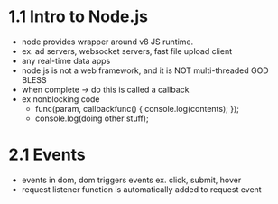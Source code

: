 # 1.1 Intro to Node.js
* node provides wrapper around v8 JS runtime.
* ex. ad servers, websocket servers, fast file upload client
* any real-time data apps
* node.js is not a web framework, and it is NOT multi-threaded GOD BLESS
* when complete -> do this is called a callback
* ex nonblocking code
	* func(param, callbackfunc() {
		console.log(contents);
	});
	* console.log(doing other stuff);

# 2.1 Events
* events in dom, dom triggers events ex. click, submit, hover
* request listener function is automatically added to request event
